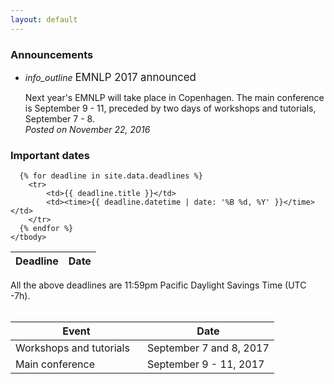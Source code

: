 ```yaml
---
layout: default
---
```


<div class="section">
  <h3>Announcements</h3>
</div>

  <ul class="collection">
    <li class="collection-item avatar">
      <i class="material-icons circle">info_outline</i>
      <span class="title"><big>EMNLP 2017 announced</big></span>
      <p>Next year's EMNLP will take place in Copenhagen.
      The main conference is September 9 - 11, preceded by two days of workshops and tutorials,
      September 7 - 8.
      <br>
      <span class="right-align">
         <i>Posted on November 22, 2016</i>
      </span>
      </p>
    </li>

  </ul>

<div id="calendar" class="section">
  <h3>Important dates</h3>

  <table class="striped deadline">
    <thead>
      <tr>
          <th data-field="event">Deadline</th>
          <th data-field="date">Date</th>
      </tr>
    </thead>
    <tbody>

      {% for deadline in site.data.deadlines %}
        <tr>
            <td>{{ deadline.title }}</td>
            <td><time>{{ deadline.datetime | date: '%B %d, %Y' }}</time></td>
        </tr>
      {% endfor %}
    </tbody>
  </table>


  <div class="center-align" style="margin-top: 1em;">
    All the above deadlines are 11:59pm Pacific Daylight Savings Time (UTC -7h).
  </div>

  <br/>

  <table class="striped event">
    <thead>
      <tr>
          <th style="width: 50%" data-field="event">Event</th>
          <th data-field="date">Date</th>
      </tr>
    </thead>
    <tbody>
      <tr>
        <td>Workshops and tutorials</td>
        <td><time>September 7 and 8, 2017</time></td>
      </tr>
      <tr>
        <td>Main conference</td>
        <td><time>September 9 - 11, 2017 </time></td>
      </tr>
    </tbody>
    </table>

</div>

<!--
<div id="sponsors" class="card-panel">


{% for sponsor_group in site.data.sponsors %}
  <div class="sponsor-group center-align">
  <h4 style="clear: both;">{{ sponsor_group.category }}</h4>



  <ul>
  {% for sponsor in sponsor_group.members %}
    <li>
       <a href="{{ sponsor.name }}"><img alt="{{ sponsor.name }}" src="logos/placeholder.png" style="width:150px !important"/></a>
    </li>

  {% endfor %}
  </ul>
  </div>


{% endfor %}




<div style="clear: both"></div>
</div>
!-->


<!--
<div id="contacts" class="section">
  <h2>Collocated Events</h2>
  <p>
  EMNLP 2016 is collocated with <a href="	http://amtaweb.org/amta-2016-in-austin-tx">AMTA 2016</a>, hosted by the Association for Machine Translation in the Americas from October 28 to November 1, 2016.
  </p>
  <p>
  <a href="http://www.humancomputation.com/2016/">HCOMP 2016</a>, the 4th AAAI Conference on Human Computation and Crowdsourcing  will also be held in Austin, TX with main conference on October 30 to November 3.
  </p>
</div>
!-->
